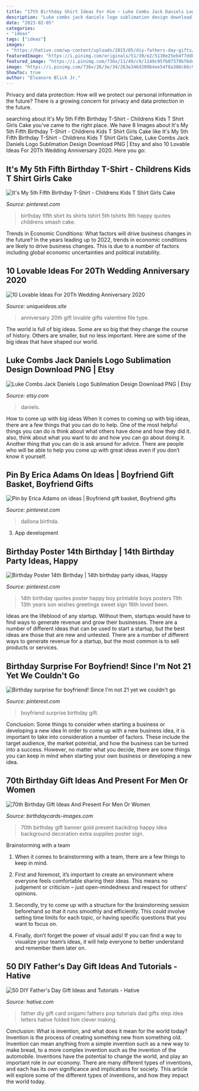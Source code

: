 ```yaml
---
title: "17th Birthday Shirt Ideas For Him ~ Luke Combs Jack Daniels Logo Sublimation Design Download Png"
description: "Luke combs jack daniels logo sublimation design download png"
date: "2023-02-05"
categories:
- "ideas"
tags: ["ideas"]
images:
- "https://hative.com/wp-content/uploads/2015/05/diy-fathers-day-gifts/9-diy-fathers-day-gift-ideas.jpg"
featuredImage: "https://i.pinimg.com/originals/51/30/e2/5130e25eb4f7dd8996e3ceeea13413be.jpg"
featured_image: "https://i.pinimg.com/736x/11/49/c9/1149c95fb07379bf6dc77f64f48a14fa.jpg"
image: "https://i.pinimg.com/736x/26/3e/34/263e346d209b4ee54f8a380c66c99d37--boyfriend-presents-boyfriend-stuff.jpg?b=t"
ShowToc: true
author: "Eleanore Blick Jr."
---
```



Privacy and data protection: How will we protect our personal information in the future?
There is a growing concern for privacy and data protection in the future.

	

		
searching about It&#039;s My 5th Fifth Birthday T-Shirt - Childrens Kids T Shirt Girls Cake you've came to the right place. We have 8 Images about It&#039;s My 5th Fifth Birthday T-Shirt - Childrens Kids T Shirt Girls Cake like It&#039;s My 5th Fifth Birthday T-Shirt - Childrens Kids T Shirt Girls Cake, Luke Combs Jack Daniels Logo Sublimation Design Download PNG | Etsy and also 10 Lovable Ideas For 20Th Wedding Anniversary 2020. Here you go:
		
    
## It&#039;s My 5th Fifth Birthday T-Shirt - Childrens Kids T Shirt Girls Cake

<img loading=lazy src="https://i.pinimg.com/736x/b9/c2/d0/b9c2d0f4db0e8c33d13bfed3769369df--fifth-birthday-party-ideas-girl-girl-cakes.jpg" onerror="this.onerror=null;this.src='https://tse2.mm.bing.net/th?id=OIP.mKUTGA5bdaOjMnetB9hEnwHaHS&amp;pid=15.1';" alt="It&#039;s My 5th Fifth Birthday T-Shirt - Childrens Kids T Shirt Girls Cake">

_Source: pinterest.com_

>birthday fifth shirt its shirts tshirt 5th tshirts 9th happy quotes childrens smash cake. 

	

Trends in Economic Conditions: What factors will drive business changes in the future?
In the years leading up to 2022, trends in economic conditions are likely to drive business changes. This is due to a number of factors including global economic uncertainties and political instability.

    
## 10 Lovable Ideas For 20Th Wedding Anniversary 2020

<img loading=lazy src="https://www.uniqueideas.site/wp-content/uploads/20th-wedding-anniversary-gift-ideas-for-her-unique-valentine-s-day.jpg" onerror="this.onerror=null;this.src='https://tse4.mm.bing.net/th?id=OIP.938hrkqdr4-C7GrQS7StigHaIV&amp;pid=15.1';" alt="10 Lovable Ideas For 20Th Wedding Anniversary 2020">

_Source: uniqueideas.site_

>anniversary 20th gift lovable gifts valentine file type. 

	

The world is full of big ideas. Some are so big that they change the course of history. Others are smaller, but no less important. Here are some of the big ideas that have shaped our world.

    
## Luke Combs Jack Daniels Logo Sublimation Design Download PNG | Etsy

<img loading=lazy src="https://i.etsystatic.com/26820823/r/il/86de15/2940664679/il_fullxfull.2940664679_qoze.jpg" onerror="this.onerror=null;this.src='https://tse2.mm.bing.net/th?id=OIP.gFqKCS5qX1IZPd3XJISEkwHaJl&amp;pid=15.1';" alt="Luke Combs Jack Daniels Logo Sublimation Design Download PNG | Etsy">

_Source: etsy.com_

>daniels. 

	

How to come up with big ideas
When it comes to coming up with big ideas, there are a few things that you can do to help. One of the most helpful things you can do is think about what others have done and how they did it. also, think about what you want to do and how you can go about doing it. Another thing that you can do is ask around for advice. There are people who will be able to help you come up with great ideas even if you don’t know it yourself.

    
## Pin By Erica Adams On Ideas | Boyfriend Gift Basket, Boyfriend Gifts

<img loading=lazy src="https://i.pinimg.com/originals/51/30/e2/5130e25eb4f7dd8996e3ceeea13413be.jpg" onerror="this.onerror=null;this.src='https://tse4.mm.bing.net/th?id=OIP.0NS8Q1OKvBKHbUAfMCbRhAHaJ4&amp;pid=15.1';" alt="Pin by Erica Adams on ideas | Boyfriend gift basket, Boyfriend gifts">

_Source: pinterest.com_

>dallona birthda. 

	

3. App development 

    
## Birthday Poster 14th Birthday | 14th Birthday Party Ideas, Happy

<img loading=lazy src="https://i.pinimg.com/736x/11/49/c9/1149c95fb07379bf6dc77f64f48a14fa.jpg" onerror="this.onerror=null;this.src='https://tse1.mm.bing.net/th?id=OIP.B_0Dy7_a2zlC3ULR2YmaggDYEg&amp;pid=15.1';" alt="Birthday Poster 14th Birthday | 14th birthday party ideas, Happy">

_Source: pinterest.com_

>14th birthday quotes poster happy boy printable boys posters 11th 13th years son wishes greetings sweet sign 16th loved been. 

	

Ideas are the lifeblood of any startup. Without them, startups would have to find ways to generate revenue and grow their businesses. There are a number of different ideas that can be used to start a startup, but the best ideas are those that are new and untested. There are a number of different ways to generate revenue for a startup, but the most common is to sell products or services.

    
## Birthday Surprise For Boyfriend! Since I&#039;m Not 21 Yet We Couldn&#039;t Go

<img loading=lazy src="https://i.pinimg.com/736x/26/3e/34/263e346d209b4ee54f8a380c66c99d37--boyfriend-presents-boyfriend-stuff.jpg?b=t" onerror="this.onerror=null;this.src='https://tse2.mm.bing.net/th?id=OIP.ICktJ3UPFBLZOpcaQ7PZsAHaJ3&amp;pid=15.1';" alt="Birthday surprise for boyfriend! Since I&#039;m not 21 yet we couldn&#039;t go">

_Source: pinterest.com_

>boyfriend surprise birthday gift. 

	

Conclusion: Some things to consider when starting a business or developing a new idea
In order to come up with a new business idea, it is important to take into consideration a number of factors. These include the target audience, the market potential, and how the business can be turned into a success. However, no matter what you decide, there are some things you can keep in mind when starting your own business or developing a new idea.

    
## 70th Birthday Gift Ideas And Present For Men Or Women

<img loading=lazy src="https://www.birthdaycards-images.com/wp-content/uploads/2020/09/70th-Birthday-Gift-Idea-For-Men-1024x1024.jpg" onerror="this.onerror=null;this.src='https://tse3.mm.bing.net/th?id=OIP.9Mok8OqCC47Yk3Gro_hbTgHaHa&amp;pid=15.1';" alt="70th Birthday Gift Ideas And Present For Men Or Women">

_Source: birthdaycards-images.com_

>70th birthday gift banner gold present backdrop happy idea background decoration extra supplies poster sign. 

	

Brainstorming with a team
1. When it comes to brainstorming with a team, there are a few things to keep in mind.
2. First and foremost, it’s important to create an environment where everyone feels comfortable sharing their ideas. This means no judgement or criticism – just open-mindedness and respect for others’ opinions.

3. Secondly, try to come up with a structure for the brainstorming session beforehand so that it runs smoothly and efficiently. This could involve setting time limits for each topic, or having specific questions that you want to focus on.

4. Finally, don’t forget the power of visual aids! If you can find a way to visualize your team’s ideas, it will help everyone to better understand and remember them later on.

    
## 50 DIY Father&#039;s Day Gift Ideas And Tutorials - Hative

<img loading=lazy src="https://hative.com/wp-content/uploads/2015/05/diy-fathers-day-gifts/9-diy-fathers-day-gift-ideas.jpg" onerror="this.onerror=null;this.src='https://tse4.mm.bing.net/th?id=OIP._LFDrJiRj_COwMPgMjpgvwHaKz&amp;pid=15.1';" alt="50 DIY Father&#039;s Day Gift Ideas and Tutorials - Hative">

_Source: hative.com_

>father diy gift card origami fathers pop tutorials dad gifts step idea letters hative folded him clever making. 

	

Conclusion: What is invention, and what does it mean for the world today?
Invention is the process of creating something new from something old. Invention can mean anything from a simple invention such as a new way to make bread, to a more complex invention such as the invention of the automobile. Inventions have the potential to change the world, and play an important role in our economy. There are many different types of inventions, and each has its own significance and implications for society. This article will explore some of the different types of inventions, and how they impact the world today.

